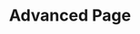 ---
layout: child_layout/advanced_page
title: Advanced Page
permalink: /advanced-page/
hero: components/hero/hero.html
hero_options: is-full
hero_caption_align: left
---